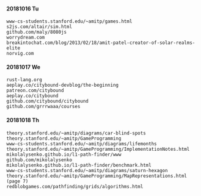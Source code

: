 #### 20181016 Tu

    www-cs-students.stanford.edu/~amitp/games.html
    s2js.com/altair/sim.html
    github.com/maly/8080js
    worrydream.com
    breakintochat.com/blog/2013/02/18/amit-patel-creator-of-solar-realms-elite
    norvig.com

#### 20181017 We

    rust-lang.org
    aeplay.co/citybound-devblog/the-beginning
    patreon.com/citybound
    aeplay.co/citybound
    github.com/citybound/citybound
    github.com/grrrwaaa/courses

#### 20181018 Th

    theory.stanford.edu/~amitp/diagrams/car-blind-spots
    theory.stanford.edu/~amitp/GameProgramming
    www-cs-students.stanford.edu/~amitp/diagrams/lifemonths
    theory.stanford.edu/~amitp/GameProgramming/ImplementationNotes.html
    mikolalysenko.github.io/l1-path-finder/www
    github.com/mikolalysenko
    mikolalysenko.github.io/l1-path-finder/benchmark.html
    www-cs-students.stanford.edu/~amitp/diagrams/saturn-hexagon
    theory.stanford.edu/~amitp/GameProgramming/MapRepresentations.html (page 7)
    redblobgames.com/pathfinding/grids/algorithms.html
